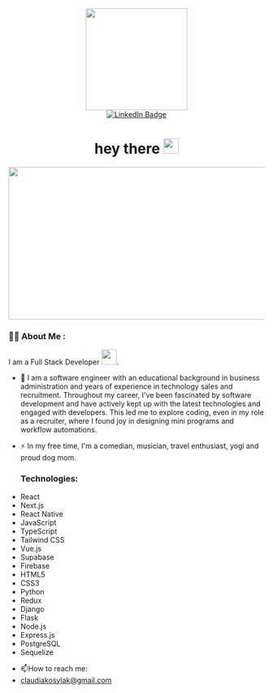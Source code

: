 <div id="header" align="center">
  <img src="https://media.giphy.com/media/xUA7b17osqXImEFJKM/giphy.gif)https://media.giphy.com/media/xUA7b17osqXImEFJKM/giphy.gif" width="200"/>
</div>
<div id="badges" align="center">
  <a href="https://www.linkedin.com/in/claudiakosylak/">
    <img src="https://img.shields.io/badge/LinkedIn-blue?style=for-the-badge&logo=linkedin&logoColor=white" alt="LinkedIn Badge"/>
  </a>
</div>
<img align="center" src="https://komarev.com/ghpvc/?username=claudiakosylak&style=flat-square&color=blue" alt=""/>
<h1 align="center">
  hey there
  <img src="https://media.giphy.com/media/hvRJCLFzcasrR4ia7z/giphy.gif" width="30px"/>
</h1>
<div align="center">
  <img src="https://media.giphy.com/media/dWesBcTLavkZuG35MI/giphy.gif" width="600" height="300"/>
</div>

  ### :woman_technologist: About Me :
I am a Full Stack Developer <img src="https://media.giphy.com/media/WUlplcMpOCEmTGBtBW/giphy.gif" width="30">.

- :telescope: 
I am a software engineer with an educational background in business administration and years of experience in technology sales and recruitment. Throughout my career, I've been fascinated by software development and have actively kept up with the latest technologies and engaged with developers. This led me to explore coding, even in my role as a recruiter, where I found joy in designing mini programs and workflow automations. 

- :zap: In my free time, I'm a comedian, musician, travel enthusiast, yogi and proud dog mom.

  ### Technologies:
* React
* Next.js
* React Native
* JavaScript
* TypeScript
* Tailwind CSS
* Vue.js
* Supabase
* Firebase
* HTML5
* CSS3
* Python
* Redux
* Django
* Flask
* Node.js
* Express.js
* PostgreSQL
* Sequelize

- :mailbox:How to reach me:
- claudiakosylak@gmail.com


